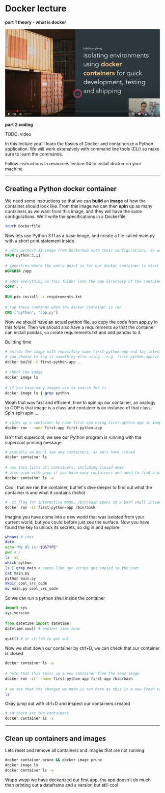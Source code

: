 # Docker lecture

**part 1 theory - what is docker**

<a href="https://youtu.be/TNX1LuV2Ljs" target="_blank">
<img src="https://github.com/kokchun/assets/blob/main/data_platform/docker_intro_theory.png?raw=true" alt="docker theory" width="600">
</a>

**part 2 coding**

TODO: video

<!-- <a href="" target="_blank">
<img src="https://github.com/kokchun/assets/blob/main/data_platform/dockerfile_code.png?raw=true" alt="docker image" width="600">
</a> -->


In this lecture you'll learn the basics of Docker and containerize a Python application. We will work extensively with command line tools (CLI) so make sure to learn the commands.

Follow instructions in resources lecture 04 to install docker on your machine.

---

## Creating a Python docker container

 We need some instructions so that we can **build** an **image** of how the container should look like. From this image we can then **spin** up as many containers as we want from this image, and they will have the same configurations. We'll write the specifications in a Dockerfile.

```bash
touch Dockerfile
```

Now lets use Python 3.11 as a base image, and create a file called main.py with a short print statement inside.

```Dockerfile
# gets python3.11 image from Dockerhub with their configurations, so we don't have to manually install Python3.11 as we do in our own machine
FROM python:3.11

# specifies where the entry point is for our docker container to start in 
WORKDIR /app

# adds everything in this folder into the app directory of the container
COPY . .

RUN pip install -r requirements.txt

# run these commands when the docker container is run
CMD ["python", "app.py"]
```

Now we should have an actual python file, so copy the code from app.py in this folder. Then we should also have a requirements so that the container can install pandas, so create requirements.txt and add pandas to it.


Building time

```bash
# builds the image with repository name first-python-app and tag latest
# can choose to tag it something else using : e.g. first-python-app:v1
docker build -t first-python-app .

# check the image
docker image ls

# if you have many images use to search for it
docker image ls | grep python
```

Woah that was fast and efficient, time to spin up our container, an analogy to OOP is that image is a class and container is an instance of that class. Spin spin spin ...

```bash
# spins up a container by name first-app using first-python-app as image
docker run --name first-app first-python-app
```

Isn't that supercool, we see our Python program is running with the supercool printing message.

```bash
# probably we don't see any containers, as ours have closed
docker container ls

# now this lists all containers, including closed ones
# also pipe with grep if you have many containers and need to find a particular one
docker container ls -a
```

Cool, that we ran the container, but let's dive deeper to find out what the container is and what it contains (höhö)

```bash
# -it flag for interactive mode, /bin/bash opens up a bash shell inside the container
docker run -it first-python-app /bin/bash
```

Imagine you have come into a new world that was isolated from your current world, but you could before just see the surface. Now you have found the key to unlock its secrets, so dig in and explore

```bash
whoami # root
date
echo "My OS is: $OSTYPE"
pwd # /
ls -al
which python
ls | grep main # seems like our script got copied to the root
cat main.py
python main.py
mkdir cool_src_code
mv main.py cool_src_code
```

So we can run a python shell inside the container

```py
import sys
sys.version 

from datetime import datetime
datetime.now() # another time zone

quit() # or ctrl+D to get out
```

Now we shut down our container by ctrl+D, we can check that our container is closed

```bash
docker container ls -a

# note that this spins up a new container from the same image
docker run -it --name first-python-app first-app /bin/bash

# we see that the changes we made is not here as this is a new fresh container
ls
```

Okay jump out with ctrl+D and inspect our containers created

```bash
# ah there are two containers
docker container ls -a 
```


---

## Clean up containers and images

Lets reset and remove all containers and images that are not running

```bash
docker container prune && docker image prune
docker image ls
docker container ls -a
```

Wupp wupp we have dockerized our first app, the app doesn't do much than printing out a dataframe and a version but still cool
